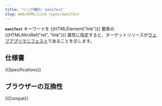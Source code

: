 ```yaml
---
title: 'リンク種別: manifest'
slug: Web/HTML/Link_types/manifest
---
```


**`manifest`** キーワードを {{HTMLElement("link")}} 要素の {{HTMLAttrxRef("rel", "link")}} 属性に指定すると、ターゲットリソースが[ウェブアプリマニフェスト](/ja/docs/Web/Manifest)であることを示します。

## 仕様書

{{Specifications}}

## ブラウザーの互換性

{{Compat}}

